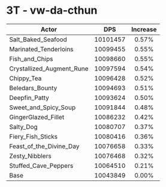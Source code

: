 # 3T - vw-da-cthun
| Actor | DPS | Increase |
|---|:---:|:---:|
|Salt_Baked_Seafood|10101457|0.57%|
|Marinated_Tenderloins|10099455|0.55%|
|Fish_and_Chips|10098660|0.55%|
|Crystallized_Augment_Rune|10097594|0.54%|
|Chippy_Tea|10096428|0.52%|
|Beledars_Bounty|10094693|0.51%|
|Deepfin_Patty|10093624|0.50%|
|Sweet_and_Spicy_Soup|10091844|0.48%|
|GingerGlazed_Fillet|10086232|0.42%|
|Salty_Dog|10080707|0.37%|
|Fiery_Fish_Sticks|10080416|0.36%|
|Feast_of_the_Divine_Day|10076658|0.33%|
|Zesty_Nibblers|10076468|0.32%|
|Stuffed_Cave_Peppers|10064510|0.21%|
|Base|10043849|0.00%|
